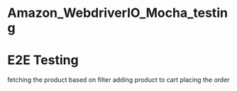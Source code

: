 # Amazon_WebdriverIO_Mocha_testing
# E2E Testing 
 fetching the product based on filter 
 adding product to cart 
 placing the order
